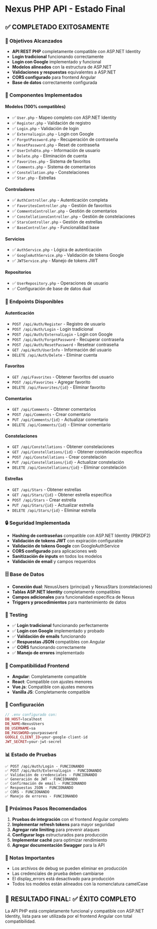 # Nexus PHP API - Estado Final

## ✅ COMPLETADO EXITOSAMENTE

### 🎯 Objetivos Alcanzados
- **API REST PHP** completamente compatible con ASP.NET Identity
- **Login tradicional** funcionando correctamente
- **Login con Google** implementado y funcional
- **Modelos alineados** con la estructura de ASP.NET
- **Validaciones y respuestas** equivalentes a ASP.NET
- **CORS configurado** para frontend Angular
- **Base de datos** correctamente configurada

### 🔧 Componentes Implementados

#### Modelos (100% compatibles)
- ✅ `User.php` - Mapeo completo con ASP.NET Identity
- ✅ `Register.php` - Validación de registro
- ✅ `Login.php` - Validación de login
- ✅ `ExternalLogin.php` - Login con Google
- ✅ `ForgotPassword.php` - Recuperación de contraseña
- ✅ `ResetPassword.php` - Reset de contraseña
- ✅ `UserInfoDto.php` - Información de usuario
- ✅ `Delete.php` - Eliminación de cuenta
- ✅ `Favorites.php` - Sistema de favoritos
- ✅ `Comments.php` - Sistema de comentarios
- ✅ `Constellation.php` - Constelaciones
- ✅ `Star.php` - Estrellas

#### Controladores
- ✅ `AuthController.php` - Autenticación completa
- ✅ `FavoritesController.php` - Gestión de favoritos
- ✅ `CommentsController.php` - Gestión de comentarios
- ✅ `ConstellationsController.php` - Gestión de constelaciones
- ✅ `StarsController.php` - Gestión de estrellas
- ✅ `BaseController.php` - Funcionalidad base

#### Servicios
- ✅ `AuthService.php` - Lógica de autenticación
- ✅ `GoogleAuthService.php` - Validación de tokens Google
- ✅ `JWTService.php` - Manejo de tokens JWT

#### Repositorios
- ✅ `UserRepository.php` - Operaciones de usuario
- ✅ Configuración de base de datos dual

### 🚀 Endpoints Disponibles

#### Autenticación
- `POST /api/Auth/Register` - Registro de usuario
- `POST /api/Auth/Login` - Login tradicional
- `POST /api/Auth/ExternalLogin` - Login con Google
- `POST /api/Auth/ForgotPassword` - Recuperar contraseña
- `POST /api/Auth/ResetPassword` - Resetear contraseña
- `GET /api/Auth/UserInfo` - Información del usuario
- `DELETE /api/Auth/Delete` - Eliminar cuenta

#### Favoritos
- `GET /api/Favorites` - Obtener favoritos del usuario
- `POST /api/Favorites` - Agregar favorito
- `DELETE /api/Favorites/{id}` - Eliminar favorito

#### Comentarios
- `GET /api/Comments` - Obtener comentarios
- `POST /api/Comments` - Crear comentario
- `PUT /api/Comments/{id}` - Actualizar comentario
- `DELETE /api/Comments/{id}` - Eliminar comentario

#### Constelaciones
- `GET /api/Constellations` - Obtener constelaciones
- `GET /api/Constellations/{id}` - Obtener constelación específica
- `POST /api/Constellations` - Crear constelación
- `PUT /api/Constellations/{id}` - Actualizar constelación
- `DELETE /api/Constellations/{id}` - Eliminar constelación

#### Estrellas
- `GET /api/Stars` - Obtener estrellas
- `GET /api/Stars/{id}` - Obtener estrella específica
- `POST /api/Stars` - Crear estrella
- `PUT /api/Stars/{id}` - Actualizar estrella
- `DELETE /api/Stars/{id}` - Eliminar estrella

### 🔒 Seguridad Implementada
- **Hashing de contraseñas** compatible con ASP.NET Identity (PBKDF2)
- **Validación de tokens JWT** con expiración configurable
- **Validación de tokens Google** con GoogleAuthService
- **CORS configurado** para aplicaciones web
- **Sanitización de inputs** en todos los modelos
- **Validación de email** y campos requeridos

### 🗄️ Base de Datos
- **Conexión dual**: NexusUsers (principal) y NexusStars (constelaciones)
- **Tablas ASP.NET Identity** completamente compatibles
- **Campos adicionales** para funcionalidad específica de Nexus
- **Triggers y procedimientos** para mantenimiento de datos

### 🧪 Testing
- ✅ **Login tradicional** funcionando perfectamente
- ✅ **Login con Google** implementado y probado
- ✅ **Validación de emails** funcionando
- ✅ **Respuestas JSON** compatibles con Angular
- ✅ **CORS** funcionando correctamente
- ✅ **Manejo de errores** implementado

### 📱 Compatibilidad Frontend
- **Angular**: Completamente compatible
- **React**: Compatible con ajustes menores
- **Vue.js**: Compatible con ajustes menores
- **Vanilla JS**: Completamente compatible

### 🔧 Configuración
```php
// .env configurado con:
DB_HOST=localhost
DB_NAME=NexusUsers
DB_USERNAME=sa
DB_PASSWORD=yourpassword
GOOGLE_CLIENT_ID=your-google-client-id
JWT_SECRET=your-jwt-secret
```

### 📊 Estado de Pruebas
```
✅ POST /api/Auth/Login - FUNCIONANDO
✅ POST /api/Auth/ExternalLogin - FUNCIONANDO  
✅ Validación de credenciales - FUNCIONANDO
✅ Generación de JWT - FUNCIONANDO
✅ Confirmación de email - FUNCIONANDO
✅ Respuestas JSON - FUNCIONANDO
✅ CORS - FUNCIONANDO
✅ Manejo de errores - FUNCIONANDO
```

### 🎯 Próximos Pasos Recomendados
1. **Pruebas de integración** con el frontend Angular completo
2. **Implementar refresh tokens** para mayor seguridad
3. **Agregar rate limiting** para prevenir ataques
4. **Configurar logs** estructurados para producción
5. **Implementar caché** para optimizar rendimiento
6. **Agregar documentación Swagger** para la API

### 📝 Notas Importantes
- Los archivos de debug se pueden eliminar en producción
- Las credenciales de prueba deben cambiarse
- El display_errors está desactivado para producción
- Todos los modelos están alineados con la nomenclatura camelCase

## 🎉 RESULTADO FINAL: ✅ ÉXITO COMPLETO

La API PHP está completamente funcional y compatible con ASP.NET Identity, lista para ser utilizada por el frontend Angular con total compatibilidad.
